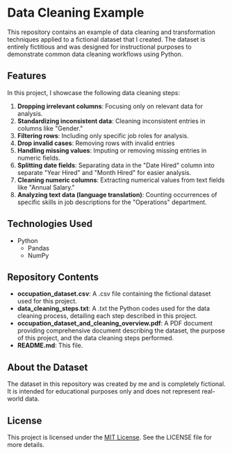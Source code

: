 # Data Cleaning Example

This repository contains an example of data cleaning and transformation techniques applied to a fictional dataset that I created. The dataset is entirely fictitious and was designed for instructional purposes to demonstrate common data cleaning workflows using Python.

## Features
In this project, I showcase the following data cleaning steps:
1. **Dropping irrelevant columns**: Focusing only on relevant data for analysis.
2. **Standardizing inconsistent data**: Cleaning inconsistent entries in columns like "Gender."
3. **Filtering rows**: Including only specific job roles for analysis.
4. **Drop invalid cases**: Removing rows with invalid entries 
5. **Handling missing values**: Imputing or removing missing entries in numeric fields.
6. **Splitting date fields**: Separating data in the "Date Hired" column into separate "Year Hired" and "Month Hired" for easier analysis.
7. **Cleaning numeric columns**: Extracting numerical values from text fields like "Annual Salary."
8. **Analyzing text data (language translation)**: Counting occurrences of specific skills in job descriptions for the "Operations" department.

## Technologies Used
- Python
  - Pandas
  - NumPy

## Repository Contents
- **occupation_dataset.csv**: A .csv file containing the fictional dataset used for this project.
- **data_cleaning_steps.txt**: A .txt the Python codes used for the data cleaning process, detailing each step described in this project.
- **occupation_dataset_and_cleaning_overview.pdf**: A PDF document providing comprehensive document describing the dataset, the purpose of this project, and the data cleaning steps performed.
- **README.md**: This file.

## About the Dataset
The dataset in this repository was created by me and is completely fictional. It is intended for educational purposes only and does not represent real-world data.

## License
This project is licensed under the [MIT License](LICENSE). See the LICENSE file for more details.

